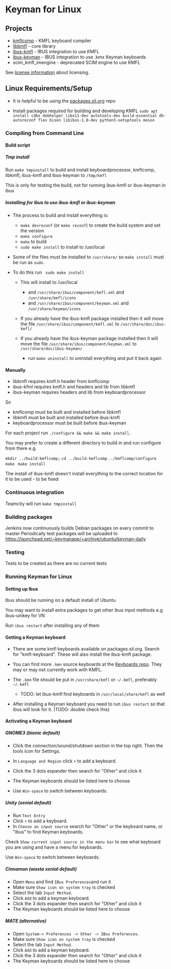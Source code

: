 # Keyman for Linux

## Projects

 * [kmflcomp](./kmflcomp) - KMFL keyboard compiler
 * [libkmfl](./libkmfl) - core library
 * [ibus-kmfl](./ibus-kmfl) - IBUS integration to use KMFL
 * [ibus-keyman](./ibus-keyman) - IBUS integration to use .kmx Keyman keyboards
 * scim\_kmfl\_imengine - deprecated SCIM engine to use KMFL

 See [license information](./LICENSE.md) about licensing.

## Linux Requirements/Setup

- It is helpful to be using the [packages.sil.org](http://packages.sil.org)  repo

- Install packages required for building and developing KMFL
`sudo apt install cdbs debhelper libx11-dev autotools-dev build-essential dh-autoreconf flex bison libibus-1.0-dev python3-setuptools meson`


### Compiling from Command Line

#### Build script

##### Tmp install

Run `make tmpinstall` to build and install keyboardprocessor, kmflcomp, libkmfl, ibus-kmfl and ibus-keyman to `/tmp/kmfl`

This is only for testing the build, not for running ibus-kmfl or ibus-keyman in ibus


##### Installing for ibus to use ibus-kmfl or ibus-keyman

- The process to build and install everything is:

    * `make devreconf` (or `make reconf`) to create the build system and set the version
    * `make configure`
    * `make` to build
    * `sudo make install` to install to /usr/local

- Some of the files must be installed to `/usr/share/` so `make install` must be run as `sudo`. 

 - To do this run ` sudo make install`

    * This will install to /usr/local
        * and `/usr/share/ibus/component/kmfl.xml` and `/usr/share/kmfl/icons`
        * and `/usr/share/ibus/component/keyman.xml` and `/usr/share/keyman/icons`

    * If you already have the ibus-kmfl package installed then it will move the file `/usr/share/ibus/component/kmfl.xml` to `/usr/share/doc/ibus-kmfl/`
    * If you already have the ibus-keyman package installed then it will move the file `/usr/share/ibus/component/keyman.xml` to `/usr/share/doc/ibus-keyman/`

        * run `make uninstall` to uninstall everything and put it back again

#### Manually

 * libkmfl requires kmfl.h header from kmflcomp
 * ibus-kfml requires kmfl.h and headers and lib from libkmfl
 * ibus-keyman requires headers and lib from keyboardprocessor
 
 So 
  * kmflcomp must be built and installed before libkmfl
  * libkmfl must be built and installed before ibus-kmfl
  * keyboardprocessor must be built before ibus-keyman
  
 For each project run `./configure && make && make install`.
 
 You may prefer to create a different directory to build in and run configure from there e.g. 
 
 `mkdir ../build-kmflcomp;`
 `cd ../build-kmflcomp`
 `../kmflcomp/configure` 
 `make `
 `make install`
  
  The install of ibus-kmfl doesn't install everything to the correct location for it to be used - to be fixed

### Continuous integration

Teamcity will run `make tmpinstall`


### Building packages

Jenkins now continuously builds Debian packages on every commit to master
Periodically test packages will be uploaded to https://launchpad.net/~keymanapp/+archive/ubuntu/keyman-daily

### Testing
Tests to be created as there are no current tests

### Running Keyman for Linux

#### Setting up Ibus

Ibus should be running on a default install of Ubuntu

You may want to install extra packages to get other ibus input methods e.g ibus-unikey for VN

Run `ibus restart` after installing any of them

#### Getting a Keyman keyboard

- There are some kmfl keyboards available on packages.sil.org. Search for "kmfl-keyboard". These will also install the ibus-kmfl package.

- You can find more `.kmn` source keyboards at the [Keyboards repo](https://github.com/keymanapp/keyboards). They may or may not currently work with KMFL.

- The `.kmn` file should be put in `/usr/share/kmfl` or `~/.kmfl`, preferably `~/.kmfl`
    * TODO: let ibus-kmfl find keyboards in `/usr/local/share/kmfl` as well

- After installing a Keyman keyboard you need to run `ibus restart` so that ibus will look for it. (TODO: double check this)

#### Activating a Keyman keyboard

##### GNOME3 (bionic default)

 * Click the connection/sound/shutdown section in the top right. Then the tools icon for Settings.

 * In `Language and Region` click `+` to add a keyboard.
 * Click the 3 dots expander then search for "Other" and click it
 * The Keyman keyboards should be listed here to choose

 * Use `Win-space` to switch between keyboards.

##### Unity (xenial default)

 * Run `Text Entry`
 * Click `+` to add a keyboard.
 * In `Choose an input source` search for "Other" or the keyboard name, or "Ibus" to find Keyman keyboards.

Check `Show current input source in the menu bar` to see what keyboard you are using and have a menu for keyboards.

Use `Win-space` to switch between keyboards.

##### Cinnamon (wasta xenial default)

 * Open `Menu` and find `IBus Preferences`and run it
 * Make sure `Show icon on system tray` is checked
 * Select the tab `Input Method`.
 * Click `Add` to add a keyman keyboard.
 * Click the 3 dots expander then search for "Other" and click it
 * The Keyman keyboards should be listed here to choose

##### MATE (alternative)

 * Open `System-> Preferences -> Other -> IBus Preferences`.
 * Make sure `Show icon on system tray` is checked
 * Select the tab `Input Method`.
 * Click `Add` to add a keyman keyboard.
 * Click the 3 dots expander then search for "Other" and click it
 * The Keyman keyboards should be listed here to choose
  
